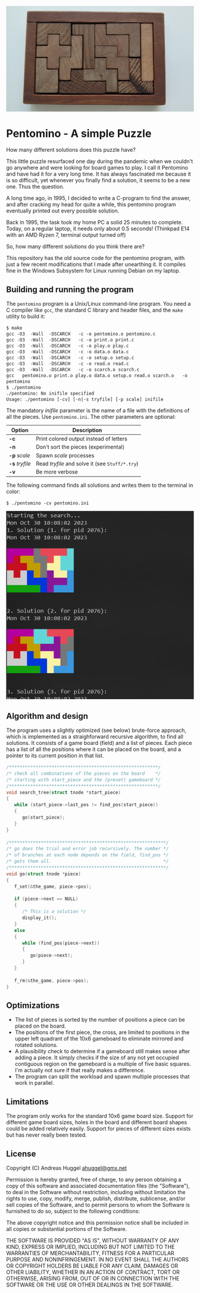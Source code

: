 ![image](https://raw.githubusercontent.com/ahuggel/pentomino/main/Stuff/pentomino.jpg)

# Pentomino - A simple Puzzle

How many different solutions does this puzzle have?

This little puzzle resurfaced one day during the pandemic when we couldn't go anywhere and were looking for board games to play. I call it Pentomino and have had it for a very long time. It has always fascinated me because it is so difficult, yet whenever you finally find a solution, it seems to be a new one. Thus the question.

A long time ago, in 1995, I decided to write a C-program to find the answer, and after cracking my head for quite a while, this pentomino program eventually printed out every possible solution.

Back in 1995, the task took my home PC a solid 25 minutes to complete. Today, on a regular laptop, it needs only about 0.5 seconds! (Thinkpad E14 with an AMD Ryzen 7, terminal output turned off)

So, how many different solutions do you think there are?

This repository has the old source code for the pentomino program, with just a few recent modifications that I made after unearthing it. It compiles fine in the Windows Subsystem for Linux running Debian on my laptop.

## Building and running the program

The ```pentomino``` program is a Unix/Linux command-line program. You need a C compiler like ```gcc```, the standard C library and header files, and the ```make``` utility to build it:

```
$ make
gcc -O3  -Wall  -DSCARCH   -c -o pentomino.o pentomino.c
gcc -O3  -Wall  -DSCARCH   -c -o print.o print.c
gcc -O3  -Wall  -DSCARCH   -c -o play.o play.c
gcc -O3  -Wall  -DSCARCH   -c -o data.o data.c
gcc -O3  -Wall  -DSCARCH   -c -o setup.o setup.c
gcc -O3  -Wall  -DSCARCH   -c -o read.o read.c
gcc -O3  -Wall  -DSCARCH   -c -o scarch.o scarch.c
gcc   pentomino.o print.o play.o data.o setup.o read.o scarch.o   -o pentomino
$ ./pentomino
./pentomino: No inifile specified
Usage: ./pentomino [-cv] [-n|-s tryfile] [-p scale] inifile
```

The mandatory _inifile_ parameter is the name of a file with the definitions of all the pieces. Use ```pentomino.ini```. The other parameters are optional:

| Option | Description | 
|  --- | --- |
| **-c** | Print colored output instead of letters |
| **-n** | Don't sort the pieces (experimental) |
| **-p** _scale_ | Spawn _scale_ processes |
| **-s** _tryfile_ | Read _tryfile_ and solve it (see ```Stuff/*.try```) |
| **-v** | Be more verbose |

The following command finds all solutions and writes them to the terminal in color:

```
$ ./pentomino -cv pentomino.ini
```
![image](https://raw.githubusercontent.com/ahuggel/pentomino/main/Stuff/solutions.png)

## Algorithm and design

The program uses a slightly optimized (see below) brute-force approach, which is implemented as a straighforward recursive algorithm, to find all solutions. It consists of a game board (field) and a list of pieces. Each piece has a list of all the positions where it can be placed on the board, and a pointer to its current position in that list.

```c
/********************************************************/
/* check all combinations of the pieces on the board    */ 
/* starting with start_piece and the (preset) gameboard */
/********************************************************/
void search_tree(struct tnode *start_piece)
{
   while (start_piece->last_pos != find_pos(start_piece))
   {
      go(start_piece);
   }
}

/***********************************************************/
/* go does the trial and error job recursively. The number */
/* of branches at each node depends on the field, find_pos */
/* gets them all.                                          */
/***********************************************************/
void go(struct tnode *piece)
{
   f_set(&the_game, piece->pos);
   
   if (piece->next == NULL)
   {
      /* This is a solution */
      display_it();
   }
   else
   {
      while (find_pos(piece->next))
      {
         go(piece->next);
      }
   }
   
   f_rm(&the_game, piece->pos);
}
```

## Optimizations

- The list of pieces is sorted by the number of positions a piece can be placed on the board.
- The positions of the first piece, the cross, are limited to positions in the upper left quadrant of the 10x6 gameboard to eliminate mirrored and rotated solutions.
- A plausibility check to determine if a gameboard still makes sense after adding a piece. It simply checks if the size of any not yet occupied contiguous region on the gameboard is a multiple of five basic squares. I'm actually not sure if that really makes a difference.
- The program can split the workload and spawn multiple processes that work in parallel.

## Limitations

The program only works for the standard 10x6 game board size. Support for different game board sizes, holes in the board and different board shapes could be added relatively easily. Support for pieces of different sizes exists but has never really been tested.

## License

Copyright (C) Andreas Huggel <ahuggel@gmx.net>

Permission is hereby granted, free of charge, to any person obtaining a copy of this software
and associated documentation files (the "Software"), to deal in the Software without 
restriction, including without limitation the rights to use, copy, modify, merge, publish, 
distribute, sublicense, and/or sell copies of the Software, and to permit persons to whom the 
Software is furnished to do so, subject to the following conditions:

The above copyright notice and this permission notice shall be included in all copies or 
substantial portions of the Software.

THE SOFTWARE IS PROVIDED "AS IS", WITHOUT WARRANTY OF ANY KIND, EXPRESS OR IMPLIED, INCLUDING 
BUT NOT LIMITED TO THE WARRANTIES OF MERCHANTABILITY, FITNESS FOR A PARTICULAR PURPOSE AND 
NONINFRINGEMENT. IN NO EVENT SHALL THE AUTHORS OR COPYRIGHT HOLDERS BE LIABLE FOR ANY CLAIM, 
DAMAGES OR OTHER LIABILITY, WHETHER IN AN ACTION OF CONTRACT, TORT OR OTHERWISE, ARISING FROM, 
OUT OF OR IN CONNECTION WITH THE SOFTWARE OR THE USE OR OTHER DEALINGS IN THE SOFTWARE.
